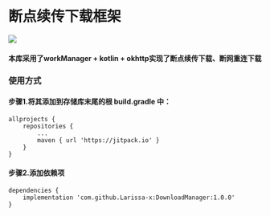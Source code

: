 # 断点续传下载框架
[![](https://jitpack.io/v/Larissa-x/DownloadManager.svg)](https://jitpack.io/#Larissa-x/DownloadManager)

#### 本库采用了workManager + kotlin + okhttp实现了断点续传下载、断网重连下载
### 使用方式
#### 步骤1.将其添加到存储库末尾的根 build.gradle 中：
```
allprojects {
    repositories {
        ...
        maven { url 'https://jitpack.io' }
    }
}
```
#### 步骤2.添加依赖项
```
dependencies {
	implementation 'com.github.Larissa-x:DownloadManager:1.0.0'
}

```
